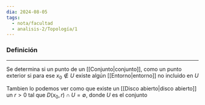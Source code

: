 ```yaml
---
dia: 2024-08-05
tags:
  - nota/facultad
  - analisis-2/Topología/1
---
```

### Definición
---
Se determina si un punto de un [[Conjunto|conjunto]], como un punto exterior si para ese $x_0 \notin U$ existe algún [[Entorno|entorno]] no incluido en $U$

Tambien lo podemos ver como que existe un [[Disco abierto|disco abierto]] un $r > 0$ tal que $D(x_0, r) \cap U = \emptyset$, donde $U$ es el conjunto